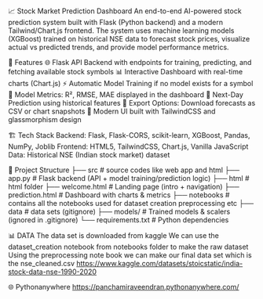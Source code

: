 📈 Stock Market Prediction Dashboard
An end-to-end AI-powered stock prediction system built with Flask (Python backend) and a modern Tailwind/Chart.js frontend.
The system uses machine learning models (XGBoost) trained on historical NSE data to forecast stock prices, visualize actual vs predicted trends, and provide model performance metrics.


🚀 Features
🌐 Flask API Backend with endpoints for training, predicting, and fetching available stock symbols
📊 Interactive Dashboard with real-time charts (Chart.js)
⚡ Automatic Model Training if no model exists for a symbol
🎯 Model Metrics: R², RMSE, MAE displayed in the dashboard
🔮 Next-Day Prediction using historical features
💾 Export Options: Download forecasts as CSV or chart snapshots
🎨 Modern UI built with TailwindCSS and glassmorphism design

🏗️ Tech Stack
Backend: Flask, Flask-CORS, scikit-learn, XGBoost, Pandas, NumPy, Joblib
Frontend: HTML5, TailwindCSS, Chart.js, Vanilla JavaScript
Data: Historical NSE (Indian stock market) dataset

📂 Project Structure
├── src                        # source codes like web app and html
    ├── app.py                 # Flask backend (API + model training/prediction logic)
    ├── html                   # html folder
      ├── welcome.html         # Landing page (intro + navigation)
      ├── prediction.html      # Dashboard with charts & metrics
├── notebooks                  # contains all the notebooks used for dataset creation preprocessing etc
├── data                       # data sets (gitignore)
├── models/                    # Trained models & scalers (ignored in .gitignore)
└── requirements.txt           # Python dependencies

📊 DATA
The data set is downloaded from kaggle
We can use the dataset_creation notebook from notebooks folder to make the raw dataset
Using the preprocessing note book we can make our final data set which is the nse_cleaned.csv
https://www.kaggle.com/datasets/stoicstatic/india-stock-data-nse-1990-2020

🌐 Pythonanywhere
https://panchamiraveendran.pythonanywhere.com/

